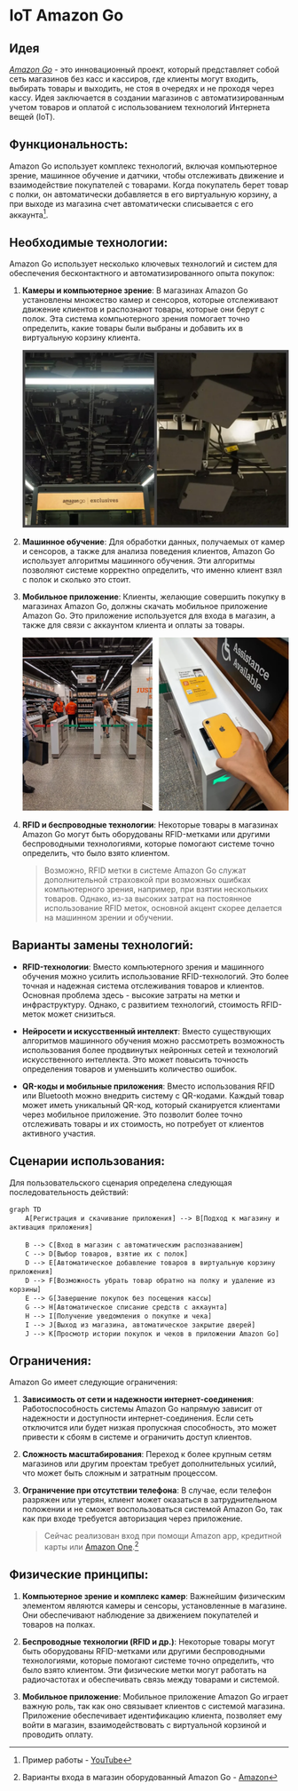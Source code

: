 # IoT Amazon Go

## Идея

[_Amazon Go_](https://www.amazon.com/b?ie=UTF8&node=16008589011) - это инновационный проект, который представляет собой сеть магазинов без касс и кассиров, где клиенты могут входить, выбирать товары и выходить, не стоя в очередях и не проходя через кассу. Идея заключается в создании магазинов с автоматизированным учетом товаров и оплатой с использованием технологий Интернета вещей (IoT).

## Функциональность:

Amazon Go использует комплекс технологий, включая компьютерное зрение, машинное обучение и датчики, чтобы отслеживать движение и взаимодействие покупателей с товарами. Когда покупатель берет товар с полки, он автоматически добавляется в его виртуальную корзину, а при выходе из магазина счет автоматически списывается с его аккаунта[^1].

## Необходимые технологии:

Amazon Go использует несколько ключевых технологий и систем для обеспечения бесконтактного и автоматизированного опыта покупок:

1. **Камеры и компьютерное зрение**: В магазинах Amazon Go установлены множество камер и сенсоров, которые отслеживают движение клиентов и распознают товары, которые они берут с полок. Эта система компьютерного зрения помогает точно определить, какие товары были выбраны и добавить их в виртуальную корзину клиента.

   ![Камеры](src/camera.png)

2. **Машинное обучение**: Для обработки данных, получаемых от камер и сенсоров, а также для анализа поведения клиентов, Amazon Go использует алгоритмы машинного обучения. Эти алгоритмы позволяют системе корректно определить, что именно клиент взял с полок и сколько это стоит.

3. **Мобильное приложение**: Клиенты, желающие совершить покупку в магазинах Amazon Go, должны скачать мобильное приложение Amazon Go. Это приложение используется для входа в магазин, а также для связи с аккаунтом клиента и оплаты за товары.

   ![Турникеты на входе](src/entrance.png)

4. **RFID и беспроводные технологии**: Некоторые товары в магазинах Amazon Go могут быть оборудованы RFID-метками или другими беспроводными технологиями, которые помогают системе точно определить, что было взято клиентом.
   > Возможно, RFID метки в системе Amazon Go служат дополнительной страховкой при возможных ошибках компьютерного зрения, например, при взятии нескольких товаров. Однако, из-за высоких затрат на постоянное использование RFID меток, основной акцент скорее делается на машинном зрении и обучении.

##  Варианты замены технологий:

- **RFID-технологии**: Вместо компьютерного зрения и машинного обучения можно усилить использование RFID-технологий. Это более точная и надежная система отслеживания товаров и клиентов. Основная проблема здесь - высокие затраты на метки и инфраструктуру. Однако, с развитием технологий, стоимость RFID-меток может снизиться.

- **Нейросети и искусственный интеллект**: Вместо существующих алгоритмов машинного обучения можно рассмотреть возможность использования более продвинутых нейронных сетей и технологий искусственного интеллекта. Это может повысить точность определения товаров и уменьшить количество ошибок.

- **QR-коды и мобильные приложения**: Вместо использования RFID или Bluetooth можно внедрить систему с QR-кодами. Каждый товар может иметь уникальный QR-код, который сканируется клиентами через мобильное приложение. Это позволит более точно отслеживать товары и их стоимость, но потребует от клиентов активного участия.

## Сценарии использования:

Для пользовательского сценария определена следующая последовательность действий:

```mermaid
graph TD
    A[Регистрация и скачивание приложения] --> B[Подход к магазину и активация приложения]

    B --> C[Вход в магазин с автоматическим распознаванием]
    C --> D[Выбор товаров, взятие их с полок]
    D --> E[Автоматическое добавление товаров в виртуальную корзину приложения]
    D --> F[Возможность убрать товар обратно на полку и удаление из корзины]
    E --> G[Завершение покупок без посещения кассы]
    G --> H[Автоматическое списание средств с аккаунта]
    H --> I[Получение уведомления о покупке и чека]
    I --> J[Выход из магазина, автоматическое закрытие дверей]
    J --> K[Просмотр истории покупок и чеков в приложении Amazon Go]

```

## Ограничения:

Amazon Go имеет следующие ограничения:

1. **Зависимость от сети и надежности интернет-соединения**: Работоспособность системы Amazon Go напрямую зависит от надежности и доступности интернет-соединения. Если сеть отключится или будет низкая пропускная способность, это может привести к сбоям в системе и ограничить доступ клиентов.

2. **Сложность масштабирования**: Переход к более крупным сетям магазинов или другим проектам требует дополнительных усилий, что может быть сложным и затратным процессом.

3. **Ограничение при отсутствии телефона**: В случае, если телефон разряжен или утерян, клиент может оказаться в затруднительном положении и не сможет воспользоваться системой Amazon Go, так как при входе требуется авторизация через приложение.
   > Сейчас реализован вход при помощи Amazon app, кредитной карты или [Amazon One](https://one.amazon.com/how-it-works).[^2]

## Физические принципы:

1. **Компьютерное зрение и комплекс камер**: Важнейшим физическим элементом являются камеры и сенсоры, установленные в магазине. Они обеспечивают наблюдение за движением покупателей и товаров на полках.

2. **Беспроводные технологии (RFID и др.)**: Некоторые товары могут быть оборудованы RFID-метками или другими беспроводными технологиями, которые помогают системе точно определить, что было взято клиентом. Эти физические метки могут работать на радиочастотах и обеспечивать связь между товарами и системой.

3. **Мобильное приложение**: Мобильное приложение Amazon Go играет важную роль, так как оно связывает клиентов с системой магазина. Приложение обеспечивает идентификацию клиента, позволяет ему войти в магазин, взаимодействовать с виртуальной корзиной и проводить оплату.

[^1]: Пример работы - [YouTube](https://www.youtube.com/watch?v=NrmMk1Myrxc)
[^2]: Варианты входа в магазин оборудованный Amazon Go - [Amazon](https://www.amazon.com/b?ie=UTF8&node=16008589011#:~:text=Walk%20Out%20shopping-,1.%20Enter%20at%20gate,-Use%20the%20Amazon)
